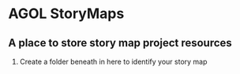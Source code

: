 # AGOL StoryMaps

## A place to store story map project resources

1. Create a folder beneath in here to identify your story map
